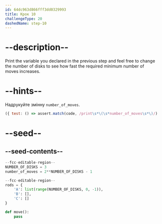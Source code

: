 ```yaml
---
id: 64dc963d866fff3dd0329993
title: Крок 10
challengeType: 20
dashedName: step-10
---
```


# --description--

Print the variable you declared in the previous step and feel free to change the number of disks to see how fast the required minimum number of moves increases.

# --hints--

Надрукуйте змінну `number_of_moves`.

```js
({ test: () => assert.match(code, /print\s*\(\s*number_of_moves\s*\)/) })

```

# --seed--

## --seed-contents--

```py
--fcc-editable-region--
NUMBER_OF_DISKS = 3
number_of_moves = 2**NUMBER_OF_DISKS - 1

--fcc-editable-region--
rods = {
    'A': list(range(NUMBER_OF_DISKS, 0, -1)),
    'B': [],
    'C': []
}

def move():
    pass
```
